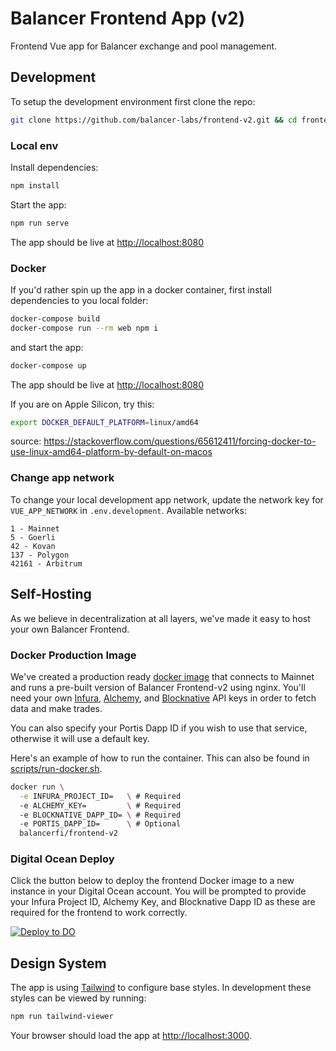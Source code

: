 # Balancer Frontend App (v2)

Frontend Vue app for Balancer exchange and pool management.

## Development

To setup the development environment first clone the repo:

```bash
git clone https://github.com/balancer-labs/frontend-v2.git && cd frontend-v2
```

### Local env
Install dependencies:

```bash
npm install
```

Start the app:

```bash
npm run serve
```

The app should be live at [http://localhost:8080](http://localhost:8080)

### Docker

If you'd rather spin up the app in a docker container, first install dependencies to you local folder:

```bash
docker-compose build
docker-compose run --rm web npm i
```

and start the app:

```bash
docker-compose up
```

The app should be live at [http://localhost:8080](http://localhost:8080)

If you are on Apple Silicon, try this:

```bash
export DOCKER_DEFAULT_PLATFORM=linux/amd64
```

source: https://stackoverflow.com/questions/65612411/forcing-docker-to-use-linux-amd64-platform-by-default-on-macos

### Change app network

To change your local development app network, update the network key for
`VUE_APP_NETWORK` in `.env.development`. Available networks:

```
1 - Mainnet
5 - Goerli
42 - Kovan
137 - Polygon
42161 - Arbitrum
```

## Self-Hosting

As we believe in decentralization at all layers, we've made it easy to host your own Balancer Frontend.

### Docker Production Image

We've created a production ready [docker image](./Dockerfile) that connects to Mainnet and runs
a pre-built version of Balancer Frontend-v2 using nginx. You'll need your own [Infura](https://infura.io), [Alchemy](https://www.alchemy.com/), and [Blocknative](https://blocknative.com) API keys in order to fetch data and make trades.

You can also specify your Portis Dapp ID if you wish to use that service, otherwise it will use a default key.

Here's an example of how to run the container. This can also be found in [scripts/run-docker.sh](./scripts/run-docker.sh).

```bash
docker run \
  -e INFURA_PROJECT_ID=   \ # Required
  -e ALCHEMY_KEY=         \ # Required
  -e BLOCKNATIVE_DAPP_ID= \ # Required
  -e PORTIS_DAPP_ID=      \ # Optional
  balancerfi/frontend-v2
```

### Digital Ocean Deploy

Click the button below to deploy the frontend Docker image to a new instance in your Digital Ocean account. You will be prompted to provide your Infura Project ID, Alchemy Key, and Blocknative Dapp ID as these are required for the frontend to work correctly.

[![Deploy to DO](https://www.deploytodo.com/do-btn-blue.svg)](https://cloud.digitalocean.com/apps/new?repo=https://github.com/balancer-labs/frontend-v2/tree/UI-769-one-click-deploy-to-digital-ocean)

## Design System

The app is using [Tailwind](https://tailwindcss.com/) to configure base styles. In development these styles can be viewed by running:

```bash
npm run tailwind-viewer
```

Your browser should load the app at [http://localhost:3000](http://localhost:3000).
